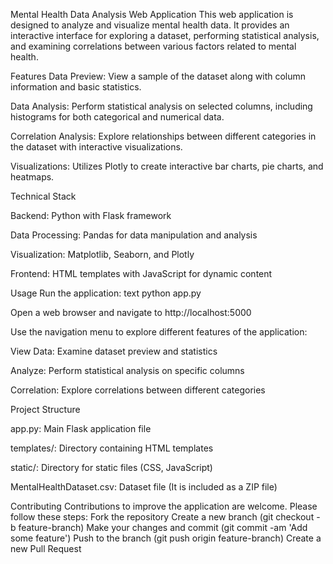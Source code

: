 Mental Health Data Analysis Web Application
This web application is designed to analyze and visualize mental health data. It provides an interactive interface for exploring a dataset, performing statistical analysis, and examining correlations between various factors related to mental health.


Features
Data Preview: View a sample of the dataset along with column information and basic statistics.

Data Analysis: Perform statistical analysis on selected columns, including histograms for both categorical and numerical data.

Correlation Analysis: Explore relationships between different categories in the dataset with interactive visualizations.

Visualizations: Utilizes Plotly to create interactive bar charts, pie charts, and heatmaps.

Technical Stack

Backend: Python with Flask framework

Data Processing: Pandas for data manipulation and analysis

Visualization: Matplotlib, Seaborn, and Plotly

Frontend: HTML templates with JavaScript for dynamic content



Usage
Run the application:
text
python app.py

Open a web browser and navigate to http://localhost:5000


Use the navigation menu to explore different features of the application:

View Data: Examine dataset preview and statistics

Analyze: Perform statistical analysis on specific columns

Correlation: Explore correlations between different categories

Project Structure

app.py: Main Flask application file

templates/: Directory containing HTML templates

static/: Directory for static files (CSS, JavaScript)

MentalHealthDataset.csv: Dataset file (It is included as a ZIP file)



Contributing
Contributions to improve the application are welcome. Please follow these steps:
Fork the repository
Create a new branch (git checkout -b feature-branch)
Make your changes and commit (git commit -am 'Add some feature')
Push to the branch (git push origin feature-branch)
Create a new Pull Request

